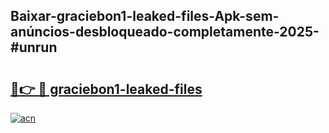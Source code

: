 ## Baixar-graciebon1-leaked-files-Apk-sem-anúncios-desbloqueado-completamente-2025-#unrun

# <h2><a href="https://ainizakaria.my?title=graciebon1-leaked-files&ref=20M">🔗👉 🔴 graciebon1-leaked-files</a></h2>

[![acn](https://github.com/user-attachments/assets/0f9c940e-d8b0-45ae-aac7-cd30a18b3e1c)](https://ainizakaria.my?title=graciebon1-leaked-files&ref=20M)

